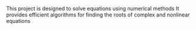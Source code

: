 
This project is designed to solve equations using numerical methods
It provides efficient algorithms for finding the roots of complex and nonlinear equations
